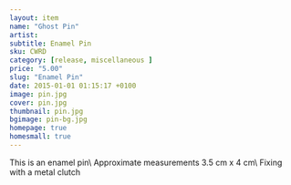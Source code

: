 ```yaml
---
layout: item
name: "Ghost Pin"
artist:
subtitle: Enamel Pin
sku: CWRD
category: [release, miscellaneous ]
price: "5.00"
slug: "Enamel Pin"
date: 2015-01-01 01:15:17 +0100
image: pin.jpg
cover: pin.jpg
thumbnail: pin.jpg
bgimage: pin-bg.jpg
homepage: true
homesmall: true
---
```


This is an enamel pin\\
Approximate measurements 3.5 cm x 4 cm\\
Fixing with a metal clutch
